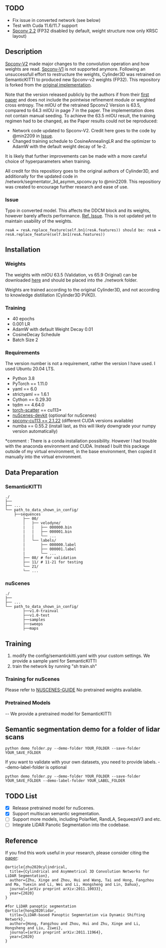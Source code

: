 ## TODO
- Fix issue in converted network (see below)
- Test with Cuda 11.6/11.7 support
- [Spconv 2.2](https://github.com/traveller59/spconv) (FP32 disabled by default, weight structure now only KRSC layout)

## Description
[Spconv-V2](https://github.com/traveller59/spconv) made major changes to the convolution operation and how weights are read. [Spconv-V1](https://github.com/traveller59/spconv/tree/v1.2.1) is not supported anymore. Following an unsuccessfull effort to restructure the weights, Cylinder3D was retrained on SemanticKITTI to produced new Spconv-v2 weights (FP32). This repository is forked from the [original implementation](https://github.com/xinge008/Cylinder3D).

Note that the version released publicly by the authors if from their [first paper](https://arxiv.org/pdf/2008.01550.pdf) and does not include the pointwise refinement module or weighted cross entropy. The mIOU of the retrained Spconv2 Version is 63.5, compared to 64.3 mIOU in page 7 in the paper. The implementation does not contain manual seeding. To achieve the 63.5 mIOU result, the training regimen had to be changed, as the Paper results could not be reproduced:
- Network code updated to Spconv-V2. Credit here goes to the code by @min2209 in [Issue](https://github.com/xinge008/Cylinder3D/issues/107).
- Changed training schedule to CosineAnnealingLR and the optimizer to AdamW with the default weight decay of 1e-2.

It is likely that further improvements can be made with a more careful choice of hyperparameters when training.

All credit for this repositiory goes to the original authors of Cylinder3D, and additionally for the updated code in /network/segmentator_3d_asymm_spconv.py to @min2209. This repositiory was created to encourage further research and ease of use.

### Issue
Typo in converted model. This affects the DDCM block and its weights, however barely affects performance. [Ref. Issue](https://github.com/xinge008/Cylinder3D/issues/107). This is not updated yet to maintain usability of the weights.
```
reaA = resA.replace_feature(self.bn1(resA.features)) should be: resA = resA.replace_feature(self.bn1(resA.features))
```

## Installation

### Weights
The weights with mIOU 63.5 (Validation, vs 65.9 Original) can be downloaded [here](https://drive.google.com/drive/folders/1LBCRHz2VyeSz4M27GiqhoRuzlKyFvbo1?usp=sharing) and should be placed into the ./network folder.

Weights are trained according to the original Cylinder3D, and not according to knowledge distillation (Cylinder3D PVKD).

### Training
- 40 epochs
- 0.001 LR
- AdamW with default Weight Decay 0.01
- CosineDecay Schedule
- Batch Size 2

### Requirements
The version number is not a requirement, rather the version I have used. I used Ubuntu 20.04 LTS.
- Python 3.8
- PyTorch == 1.11.0
- yaml == 6.0
- strictyaml == 1.6.1
- Cython == 0.29.30
- tqdm == 4.64.0
- [torch-scatter](https://github.com/rusty1s/pytorch_scatter) == cu113*
- [nuScenes-devkit](https://github.com/nutonomy/nuscenes-devkit) (optional for nuScenes)
- [spconv-cu113 == 2.1.22](https://github.com/traveller59/spconv) (different CUDA versions available)
- numba == 0.55.2 (install last, as this will likely downgrade your numpy version automatically)

*comment : There is a conda installation possibility. However I had trouble with the anaconda environment and CUDA. Instead I built this package outside of my virtual environment, in the base environment, then copied it manually into the virtual environment.

## Data Preparation

### SemanticKITTI
```
./
├── 
├── ...
└── path_to_data_shown_in_config/
    ├──sequences
        ├── 00/           
        │   ├── velodyne/	
        |   |	├── 000000.bin
        |   |	├── 000001.bin
        |   |	└── ...
        │   └── labels/ 
        |       ├── 000000.label
        |       ├── 000001.label
        |       └── ...
        ├── 08/ # for validation
        ├── 11/ # 11-21 for testing
        └── 21/
	    └── ...
```

### nuScenes
```
./
├── 
├── ...
└── path_to_data_shown_in_config/
		├──v1.0-trainval
		├──v1.0-test
		├──samples
		├──sweeps
		├──maps

```

## Training
1. modify the config/semantickitti.yaml with your custom settings. We provide a sample yaml for SemanticKITTI
2. train the network by running "sh train.sh"

### Training for nuScenes
Please refer to [NUSCENES-GUIDE](./NUSCENES-GUIDE.md)
No pretrained weights available.

### Pretrained Models
-- We provide a pretrained model for SemanticKITTI


## Semantic segmentation demo for a folder of lidar scans
```
python demo_folder.py --demo-folder YOUR_FOLDER --save-folder YOUR_SAVE_FOLDER
```
If you want to validate with your own datasets, you need to provide labels.
--demo-label-folder is optional
```
python demo_folder.py --demo-folder YOUR_FOLDER --save-folder YOUR_SAVE_FOLDER --demo-label-folder YOUR_LABEL_FOLDER
```

## TODO List
- [x] Release pretrained model for nuScenes.
- [x] Support multiscan semantic segmentation.
- [ ] Support more models, including PolarNet, RandLA, SequeezeV3 and etc.
- [ ] Integrate LiDAR Panotic Segmentation into the codebase.

## Reference

If you find this work useful in your research, please consider citing the [paper](https://arxiv.org/pdf/2011.10033):
```
@article{zhu2020cylindrical,
  title={Cylindrical and Asymmetrical 3D Convolution Networks for LiDAR Segmentation},
  author={Zhu, Xinge and Zhou, Hui and Wang, Tai and Hong, Fangzhou and Ma, Yuexin and Li, Wei and Li, Hongsheng and Lin, Dahua},
  journal={arXiv preprint arXiv:2011.10033},
  year={2020}
}

#for LiDAR panoptic segmentation
@article{hong2020lidar,
  title={LiDAR-based Panoptic Segmentation via Dynamic Shifting Network},
  author={Hong, Fangzhou and Zhou, Hui and Zhu, Xinge and Li, Hongsheng and Liu, Ziwei},
  journal={arXiv preprint arXiv:2011.11964},
  year={2020}
}
```
